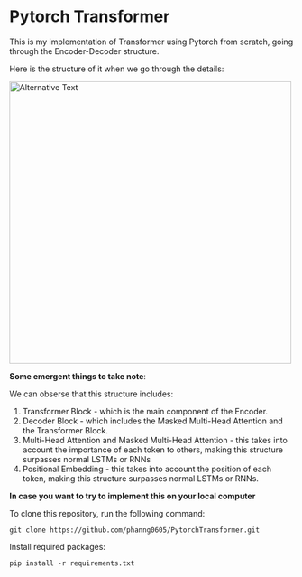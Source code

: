 # Pytorch Transformer
This is my implementation of Transformer using Pytorch from scratch, going through the Encoder-Decoder structure.


Here is the structure of it when we go through the details: 

<img src="https://lenngro.github.io/assets/images/2020-11-07-Attention-Is-All-You-Need/transformer-model-architecture.png" alt="Alternative Text" width="500">


<b>Some emergent things to take note</b>:

We can obserse that this structure includes:  
1. Transformer Block - which is the main component of the Encoder.
2. Decoder Block - which includes the Masked Multi-Head Attention and the Transformer Block.
3. Multi-Head Attention and Masked Multi-Head Attention - this takes into account the importance of each token to others, making this structure surpasses normal LSTMs or RNNs
4. Positional Embedding - this takes into account the position of each token, making this structure surpasses normal LSTMs or RNNs.



<b>In case you want to try to implement this on your local computer</b>


To clone this repository, run the following command:

```
git clone https://github.com/phanng0605/PytorchTransformer.git
```

Install required packages:

```
pip install -r requirements.txt
```
